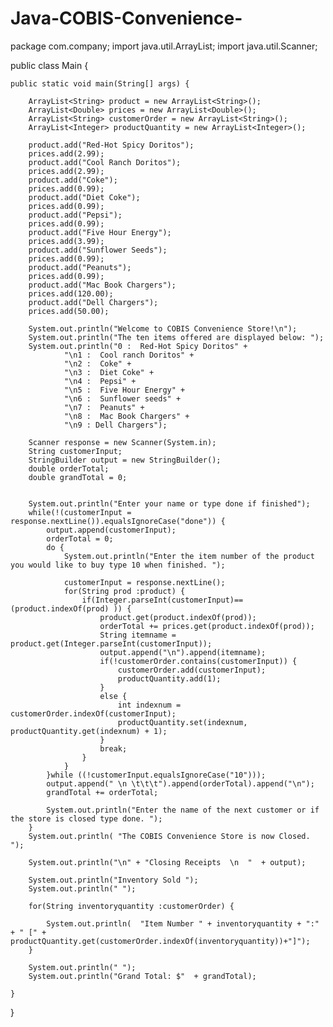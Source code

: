# Java-COBIS-Convenience-

package com.company;
import java.util.ArrayList;
import java.util.Scanner;

public class Main {

    public static void main(String[] args) {

        ArrayList<String> product = new ArrayList<String>();
        ArrayList<Double> prices = new ArrayList<Double>();
        ArrayList<String> customerOrder = new ArrayList<String>();
        ArrayList<Integer> productQuantity = new ArrayList<Integer>();

        product.add("Red-Hot Spicy Doritos");
        prices.add(2.99);
        product.add("Cool Ranch Doritos");
        prices.add(2.99);
        product.add("Coke");
        prices.add(0.99);
        product.add("Diet Coke");
        prices.add(0.99);
        product.add("Pepsi");
        prices.add(0.99);
        product.add("Five Hour Energy");
        prices.add(3.99);
        product.add("Sunflower Seeds");
        prices.add(0.99);
        product.add("Peanuts");
        prices.add(0.99);
        product.add("Mac Book Chargers");
        prices.add(120.00);
        product.add("Dell Chargers");
        prices.add(50.00);

        System.out.println("Welcome to COBIS Convenience Store!\n");
        System.out.println("The ten items offered are displayed below: ");
        System.out.println("0 :  Red-Hot Spicy Doritos" +
                "\n1 :  Cool ranch Doritos" +
                "\n2 :  Coke" +
                "\n3 :  Diet Coke" +
                "\n4 :  Pepsi" +
                "\n5 :  Five Hour Energy" +
                "\n6 :  Sunflower seeds" +
                "\n7 :  Peanuts" +
                "\n8 :  Mac Book Chargers" +
                "\n9 : Dell Chargers");

        Scanner response = new Scanner(System.in);
        String customerInput;
        StringBuilder output = new StringBuilder();
        double orderTotal;
        double grandTotal = 0;


        System.out.println("Enter your name or type done if finished");
        while(!(customerInput = response.nextLine()).equalsIgnoreCase("done")) {
            output.append(customerInput);
            orderTotal = 0;
            do {
                System.out.println("Enter the item number of the product you would like to buy type 10 when finished. ");

                customerInput = response.nextLine();
                for(String prod :product) {
                    if(Integer.parseInt(customerInput)==(product.indexOf(prod) )) {
                        product.get(product.indexOf(prod));
                        orderTotal += prices.get(product.indexOf(prod));
                        String itemname = product.get(Integer.parseInt(customerInput));
                        output.append("\n").append(itemname);
                        if(!customerOrder.contains(customerInput)) {
                            customerOrder.add(customerInput);
                            productQuantity.add(1);
                        }
                        else {
                            int indexnum = customerOrder.indexOf(customerInput);
                            productQuantity.set(indexnum, productQuantity.get(indexnum) + 1);
                        }
                        break;
                    }
                }
            }while ((!customerInput.equalsIgnoreCase("10")));
            output.append(" \n \t\t\t").append(orderTotal).append("\n");
            grandTotal += orderTotal;

            System.out.println("Enter the name of the next customer or if the store is closed type done. ");
        }
        System.out.println( "The COBIS Convenience Store is now Closed. ");

        System.out.println("\n" + "Closing Receipts  \n  "  + output);

        System.out.println("Inventory Sold ");
        System.out.println(" ");

        for(String inventoryquantity :customerOrder) {

            System.out.println(  "Item Number " + inventoryquantity + ":" + " [" + productQuantity.get(customerOrder.indexOf(inventoryquantity))+"]");
        }

        System.out.println(" ");
        System.out.println("Grand Total: $"  + grandTotal);

    }
}
